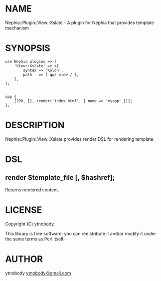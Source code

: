 # NAME

Nephia::Plugin::View::Xslate - A plugin for Nephia that provides template mechanism

# SYNOPSIS

    use Nephia plugins => [
        'View::Xslate' => +{
            syntax => 'Kolon',
            path   => [ qw/ view / ],
        },
    ];
    

    app {
        [200, [], render('index.html', { name => 'myapp' })];
    };

# DESCRIPTION

Nephia::Plugin::View::Xslate provides render DSL for rendering template.

# DSL

## render $template\_file \[, $hashref\];

Returns rendered content.

# LICENSE

Copyright (C) ytnobody.

This library is free software; you can redistribute it and/or modify
it under the same terms as Perl itself.

# AUTHOR

ytnobody <ytnobody@gmail.com>
